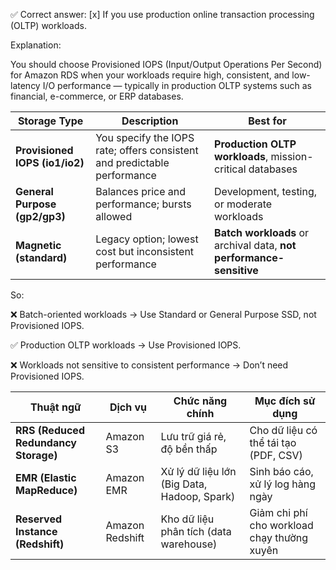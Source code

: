 ✅ Correct answer:
[x] If you use production online transaction processing (OLTP) workloads.

Explanation:

You should choose Provisioned IOPS (Input/Output Operations Per Second) for Amazon RDS when your workloads require high, consistent, and low-latency I/O performance — typically in production OLTP systems such as financial, e-commerce, or ERP databases.

| Storage Type                   | Description                                                              | Best for                                                            |
| ------------------------------ | ------------------------------------------------------------------------ | ------------------------------------------------------------------- |
| **Provisioned IOPS (io1/io2)** | You specify the IOPS rate; offers consistent and predictable performance | **Production OLTP workloads**, mission-critical databases           |
| **General Purpose (gp2/gp3)**  | Balances price and performance; bursts allowed                           | Development, testing, or moderate workloads                         |
| **Magnetic (standard)**        | Legacy option; lowest cost but inconsistent performance                  | **Batch workloads** or archival data, **not performance-sensitive** |


So:

❌ Batch-oriented workloads → Use Standard or General Purpose SSD, not Provisioned IOPS.

✅ Production OLTP workloads → Use Provisioned IOPS.

❌ Workloads not sensitive to consistent performance → Don’t need Provisioned IOPS.


| Thuật ngữ                            | Dịch vụ         | Chức năng chính                             | Mục đích sử dụng                            |
| ------------------------------------ | --------------- | ------------------------------------------- | ------------------------------------------- |
| **RRS (Reduced Redundancy Storage)** | Amazon S3       | Lưu trữ giá rẻ, độ bền thấp                 | Cho dữ liệu có thể tái tạo (PDF, CSV)       |
| **EMR (Elastic MapReduce)**          | Amazon EMR      | Xử lý dữ liệu lớn (Big Data, Hadoop, Spark) | Sinh báo cáo, xử lý log hàng ngày           |
| **Reserved Instance (Redshift)**     | Amazon Redshift | Kho dữ liệu phân tích (data warehouse)      | Giảm chi phí cho workload chạy thường xuyên |
